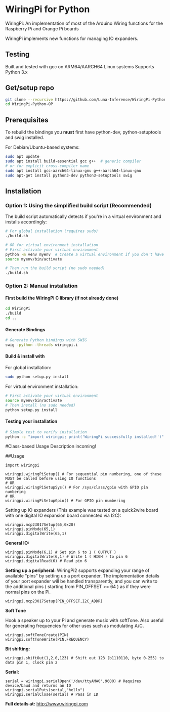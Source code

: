 # WiringPi for Python

WiringPi: An implementation of most of the Arduino Wiring functions for the Raspberry Pi and Orange Pi boards

WiringPi implements new functions for managing IO expanders.

## Testing
Built and tested with gcc on ARM64/AARCH64 Linux systems
Supports Python 3.x

## Get/setup repo
```bash
git clone --recursive https://github.com/Luna-Inference/WiringPi-Python-OP.git
cd WiringPi-Python-OP
```

## Prerequisites
To rebuild the bindings you **must** first have python-dev, python-setuptools and swig installed.

For Debian/Ubuntu-based systems:
```bash
sudo apt update
sudo apt install build-essential gcc g++  # generic compiler
# or for explicit cross-compiler name
sudo apt install gcc-aarch64-linux-gnu g++-aarch64-linux-gnu
sudo apt-get install python3-dev python3-setuptools swig
```

## Installation

### Option 1: Using the simplified build script (Recommended)

The build script automatically detects if you're in a virtual environment and installs accordingly:

```bash
# For global installation (requires sudo)
./build.sh

# OR for virtual environment installation
# First activate your virtual environment
python -m venv myenv  # Create a virtual environment if you don't have one
source myenv/bin/activate

# Then run the build script (no sudo needed)
./build.sh
```

### Option 2: Manual installation

#### First build the WiringPi C library (if not already done)
```bash
cd WiringPi
./build
cd ..
```

#### Generate Bindings
```bash
# Generate Python bindings with SWIG
swig -python -threads wiringpi.i
```

#### Build & install with

For global installation:
```bash
sudo python setup.py install
```

For virtual environment installation:
```bash
# First activate your virtual environment
source myenv/bin/activate
# Then install (no sudo needed)
python setup.py install
```

#### Testing your installation
```bash
# Simple test to verify installation
python -c "import wiringpi; print('WiringPi successfully installed!')"
```

#Class-based Usage
Description incoming!

##Usage

	import wiringpi
	
	wiringpi.wiringPiSetup() # For sequential pin numbering, one of these MUST be called before using IO functions
	# OR
	wiringpi.wiringPiSetupSys() # For /sys/class/gpio with GPIO pin numbering
	# OR
	wiringpi.wiringPiSetupGpio() # For GPIO pin numbering


Setting up IO expanders (This example was tested on a quick2wire board with one digital IO expansion board connected via I2C):

	wiringpi.mcp23017Setup(65,0x20)
	wiringpi.pinMode(65,1)
	wiringpi.digitalWrite(65,1)

**General IO:**

	wiringpi.pinMode(6,1) # Set pin 6 to 1 ( OUTPUT )
	wiringpi.digitalWrite(6,1) # Write 1 ( HIGH ) to pin 6
	wiringpi.digitalRead(6) # Read pin 6

**Setting up a peripheral:**
WiringPi2 supports expanding your range of available "pins" by setting up a port expander. The implementation details of
your port expander will be handled transparently, and you can write to the additional pins ( starting from PIN_OFFSET >= 64 )
as if they were normal pins on the Pi.

	wiringpi.mcp23017Setup(PIN_OFFSET,I2C_ADDR)

**Soft Tone**

Hook a speaker up to your Pi and generate music with softTone. Also useful for generating frequencies for other uses such as modulating A/C.

	wiringpi.softToneCreate(PIN)
	wiringpi.softToneWrite(PIN,FREQUENCY)

**Bit shifting:**

	wiringpi.shiftOut(1,2,0,123) # Shift out 123 (b1110110, byte 0-255) to data pin 1, clock pin 2

**Serial:**

	serial = wiringpi.serialOpen('/dev/ttyAMA0',9600) # Requires device/baud and returns an ID
	wiringpi.serialPuts(serial,"hello")
	wiringpi.serialClose(serial) # Pass in ID

**Full details at:**
http://www.wiringpi.com
